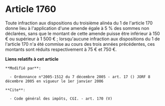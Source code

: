 # Article 1760

Toute infraction aux dispositions du troisième alinéa du 1 de l'article 170 donne lieu à l'application d'une amende égale à 5
% des sommes non déclarées, sans que le montant de cette amende puisse être inférieur à 150 € ou supérieur à 1 500 € ;
lorsqu'aucune infraction aux dispositions du 1 de l'article 170 n'a été commise au cours des trois années précédentes, ces
montants sont réduits respectivement à 75 € et 750 €.

**Liens relatifs à cet article**

	**Modifié par**:

	  - Ordonnance n°2005-1512 du 7 décembre 2005 - art. 17 () JORF 8 décembre 2005 en vigueur le 1er janvier 2006

	**Cite**:

	  - Code général des impôts, CGI. - art. 170 (V)
